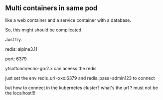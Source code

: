 ## Multi containers in same pod

like a web container and a service container with a database.

So, this might should be complicated.

Just try.

redis: alpine3.11

port: 6379

yfsoftcom/echo-go:2.x can aceess the redis

just set the env redis_url=xxx:6379 and redis_pass=admin123 to connect

but how to connect in the kubernetes cluster? what's the url ? must not be the localhost!!!


